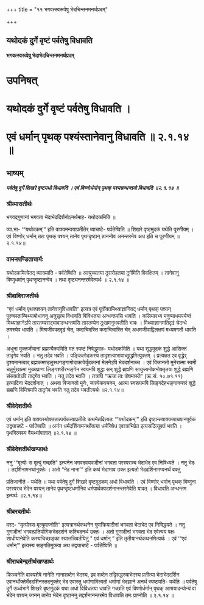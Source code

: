 +++
title = "११ भगवत्स्वरूपेषु भेदचिन्तनमनर्थप्रदम्"

+++


## यथोदकं दुर्गे वृष्टं पर्वतेषु विधावति

**भगवत्स्वरूपेषु भेदाभेदचिन्तनमनर्थप्रदम्**

# **उपनिषत्**

# **यथोदकं दुर्गे वृष्टं पर्वतेषु विधावति ।**

# **एवं धर्मान् पृथक् पश्यंस्तानेवानु विधावति ॥ २.१.१४ ॥**

## **भाष्यम्**

***पर्वतेषु दुर्गे शिखरे वृष्टमधो विधावति । एवं विष्णोर्धर्मान् पृथक् पश्यन्नन्धन्तमो विधावति ॥२.१.१४ ॥***

### **श्रीव्यासतीर्थः**

भगवद्गुणानां भगवता भेदाभेददिर्शनोऽनर्थमाह- यथोदकमिति ॥

व्या.भा- ‘“यथोदकम्’” इति वाक्यमन्वयाप्रतीतेर् व्याचष्टे- पर्वतेष्विति ॥ शिखरे वृष्टमुदकं यथेति पूरणीयम् । एवं विष्णोर् धर्मान् ततः पृथक् पश्यन् तानेव पृथग्दृष्टान् तानन्वेव अनन्तरमेव अध इति च पूरणीयम् ॥२.१.१४॥

### **वामनपण्डिताचार्यः**

यथोदकमित्येतद् व्याख्याति - पर्वतेष्विति ॥ अत्युच्चतया दुरारोहतया दुर्गमिति विवक्षितम् । तानेवानु विष्णुधर्मान् पृथग्दृष्टानन्वेव । तथा दृष्ट्यनन्तरमेवेत्यर्थः ॥ २.१.१४ ॥

### **श्रीवादिराजतीर्थः**

"एवं धर्मान् पृथक्पश्यन् तानेवानुविधावति" इत्यत्र एवं पूर्वोक्तमिथ्याज्ञानिवद् धर्मान् पृथक् पश्यन् पुरुषस्तान्मिथ्याबोधाननु अनुसृत्य विधावति विविधतया अन्धन्तमसि धावति । कलिमारभ्य मनुष्याधमपर्यन्तं मिथ्याज्ञानेऽपि तारतम्यसद्भावादन्धन्तमसि तारतम्येन दुःखमनुभवतीति भावः । मिथ्याज्ञानमतिदृढं चेदन्धे तमस्येव धावति । मिश्रजीववददृढं चेत्, कदाचिदस्ति कदाचिन्नास्ति चेद् अधमजीवाद्विलक्षणं मध्यमगतौ धावति ।

अधुना मुक्तजीवानां ब्रह्मण्यैक्यमिति मतं स्पष्टं निषेद्धुमाह- यथोदकमिति ॥ यथा शुद्धमुदकं शुद्धे आसिक्तं तादृगेव भवति । नतु तदेव भवति । पङ्किलोदकस्य तादृशत्वाभावाच्छुद्धमित्युक्तम् । प्रत्यक्षत एव वृद्धेर् दृश्यमानत्वाद् ब्रह्मकमण्डलुस्थगङ्गागोदाकावेर्युदकानां मेलनेऽपि भेददर्शनाच्च । एवं विजानतो मुनेरात्मा स्वमी चतुर्मुखात्मा मुख्यप्राणः लिङ्गशरीरभङ्गेन स्वयमपि शुद्धः सन् शुद्धे ब्रह्मणि सायुज्यमोक्षभोक्तृतया शुद्धे ब्रह्मणि संसक्तोऽपि तादृगेव भवति । नतु तदेव भवति । तत्रापि “ऋचां त्वः पोषमास्ते” (ऋ.सं. १०.७१.११) इत्यादिना भेददर्शनात् । अथवा विजानतो मुनेः, जात्येकवचनम्, आत्मा स्वरूपमपि लिङ्गदेहभङ्गानन्तरं शुद्धे ब्रह्मणि विमिश्रमपि तादृगेव भवति नतु तदेव भवतीत्यर्थः ॥२.१.१४॥

### **श्रीवेदेशतीर्थः**

एवं धर्मान् इति वाक्यस्योक्ततात्पर्यकत्वाप्रतीतेः कथमेतदित्यतः ‘“यथोदकम्’” इति दृष्टान्तवाक्यव्याख्यानपूर्वकं तद्व्याचष्टे - पर्वतेष्वति ॥ अनंन धर्मदर्शिनामनर्थोक्त्या धर्मनिषेध एवात्राभिप्रेत इत्यसदित्युक्तं भवति । पृथगित्यस्य वैयर्थ्यापातात् ॥२.१.१४ ॥

### **श्रीवेदेशतीर्थखण्डार्थः**

ननु ‘“मृत्योः स मृत्युं गच्छति" इत्यनेन भगवदवयवादीनां भगवता परस्परञ्च भेदाभेद एव निषिध्यते । नतु भेदः । तद्दर्शिनामनर्थानुक्तेः । अतो “नेह नाना’” इति कथं भेदाभाव उक्त इत्यतो भेददर्शिनामप्यनर्थं वक्तुं

प्रतिजानीते - यथेति ॥ यथा पर्वतेषु दुर्गे शिखरे वृष्टमुदकम् अधो विधावति । एवं विष्णोर् धर्मान् पृथक् विष्णुना परस्परच भेदेन पश्यन् तानेव पृथग्दृष्टधर्मानिव धर्मपार्थक्यदर्शनानन्तरमेवेति यावत् । विधावति अन्धन्तम इत्यर्थः ॥२.१.१४॥

### **श्रीवरदतीर्थः**

वरद- “मृत्योस्स मृत्युमाप्नोति" इत्यत्रानर्थकथनेन गुणक्रियादीनां भगवता भेदाभेद एव निषिद्धयते । नतु गुणादीनां भगवत्प्रतियोगिकभेददर्शने कश्चिदनर्थ उक्तः । अतो गुणादीनां भगवता भेद एवेत्ययं पक्षः साधीयानेवेति कस्यचिच्छङ्का स्यात्तन्निवर्तयितुं " एवं धर्मान् ” इति तृतीयानर्थकथनमित्यर्थः । एवं ‘“एवं धर्मान्’” इत्यस्य सङ्गतिमुक्त्वा अथ तद्व्याचष्टे - पर्वतेष्विति ॥

### **श्रीराघवेन्द्रतीर्थखण्डार्थः**

किञ्चनेति वाक्यशेषे नानेति नानाशब्देन भेदस्य, इव शब्देन तद्विरुद्धस्याभेदस्य प्रतीत्या भेदाभेददर्शिन एवानर्थोक्तेर्भेददर्शिनस्तदनुक्तेर् भेद एवास्तु धर्माणामित्यतो धर्माणां भेदज्ञाने अनर्थं स्पष्टयति- यथेति ॥ पर्वतेषु दुर्गे ऊर्ध्वभागे शिखरे बृष्टमुदकं यथा अधो विविधतया धावति गच्छति एवं विष्णोर्धर्मान् पृथक् आश्रयादन्योन्यं वा भेदेन पश्यन् जानन् तानेव भेदेन दृष्टाननु तद्दर्शनानन्तरमेव विधावति तमः प्राप्नोति ॥ २.१.१४ ॥

